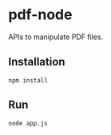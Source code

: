 # pdf-node

APIs to manipulate PDF files.

## Installation

    npm install

## Run

    node app.js


